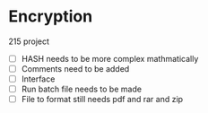 # Encryption
215 project
 - [ ] HASH needs to be more complex mathmatically 
 - [ ] Comments need to be added 
 - [ ] Interface
 - [ ] Run batch file needs to be made 
 - [ ] File to format still needs pdf and rar and zip 

